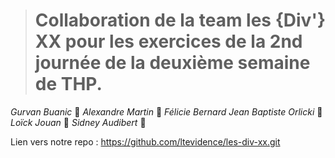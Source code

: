 > # Collaboration de la team les {Div'} XX pour les exercices de la 2nd journée de la deuxième semaine de THP.
*Gurvan Buanic* 🦥 
*Alexandre Martin* 🦔
*Félicie Bernard* 
*Jean Baptiste Orlicki* 🦍
*Loïck Jouan* 🦚
*Sidney Audibert* 🐋

Lien vers notre repo : https://github.com/ltevidence/les-div-xx.git
